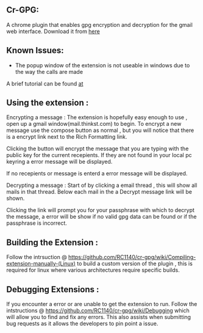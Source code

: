## Cr-GPG: 

A chrome plugin that enables gpg encryption and decryption for the gmail web interface.
Download it from [here](http://thinkst.com/tools/cr-gpg/)

## Known Issues: 

- The popup window of the extension is not useable in windows due to the way the calls are made

A brief tutorial can be found [at](http://blog.thinkst.com/2011/09/chrome-extension-for-gpg-in-gmail.html)

## Using the extension :

Encrypting a message : 
The extension is hopefully easy enough to use , open up a gmail
window(mail.thinkst.com) to begin. To encrypt a new message use
the compose button as normal , but you will notice that there is
a encrypt link next to the Rich Formatting link.

Clicking the button will encrypt the message that you are typing
with the public key for the current recepients. If they are not
found in your local pc keyring a error message will be displayed.

If no recepients or message is enterd a error message will be
displayed.

Decrypting a message :
Start of by clicking a email thread , this will show all mails
in that thread. Below each mail in the a Decrypt message link
will be shown.

Clicking the link will prompt you for your passphrase with
which to decrypt the message, a error will be show if no
valid gpg data can be found or if the passphrase is incorrect.

## Building the Extension :

Follow the intrsuction @ https://github.com/RC1140/cr-gpg/wiki/Compiling-extension-manually-(Linux) 
to build a custom version of the plugin , this is required for linux where various
architectures require specific builds.

## Debugging Extensions :

If you encounter a error or are unable to get the extension to run. Follow
the intstructions @ https://github.com/RC1140/cr-gpg/wiki/Debugging which
will allow you to find and fix any errors. This also assists when submitting
bug requests as it allows the developers to pin point a issue.

